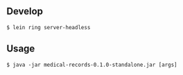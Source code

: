 ## Develop

    $ lein ring server-headless

## Usage

    $ java -jar medical-records-0.1.0-standalone.jar [args]

